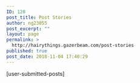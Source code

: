 ```yaml
---
ID: 120
post_title: Post Stories
author: ng23055
post_excerpt: ""
layout: page
permalink: >
  http://hairythings.gazerbeam.com/post-stories
published: true
post_date: 2018-11-04 17:40:29
---
```

[user-submitted-posts]